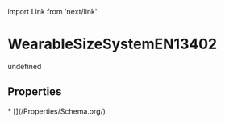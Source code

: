 import Link from 'next/link'
# WearableSizeSystemEN13402

undefined

## Properties

<Grid>
* [](/Properties/Schema.org/)

</Grid>

